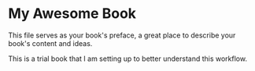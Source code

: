 # My Awesome Book

This file serves as your book's preface, a great place to describe your book's content and ideas.

This is a trial book that I am setting up to better understand this workflow.